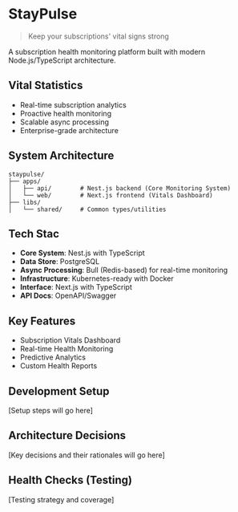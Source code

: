 # StayPulse

> Keep your subscriptions' vital signs strong

A subscription health monitoring platform built with modern Node.js/TypeScript architecture.

## Vital Statistics

- Real-time subscription analytics
- Proactive health monitoring
- Scalable async processing
- Enterprise-grade architecture

## System Architecture

```
staypulse/
├── apps/
│   ├── api/        # Nest.js backend (Core Monitoring System)
│   └── web/        # Next.js frontend (Vitals Dashboard)
├── libs/
│   └── shared/     # Common types/utilities
```

## Tech Stac

- **Core System**: Nest.js with TypeScript
- **Data Store**: PostgreSQL
- **Async Processing**: Bull (Redis-based) for real-time monitoring
- **Infrastructure**: Kubernetes-ready with Docker
- **Interface**: Next.js with TypeScript
- **API Docs**: OpenAPI/Swagger

## Key Features

- Subscription Vitals Dashboard
- Real-time Health Monitoring
- Predictive Analytics
- Custom Health Reports

## Development Setup

[Setup steps will go here]

## Architecture Decisions

[Key decisions and their rationales will go here]

## Health Checks (Testing)

[Testing strategy and coverage]

